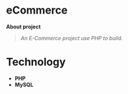 # eCommerce
**About project**  
> *An E-Commerce project use PHP to build.*  

# Technology
* **PHP**  
* **MySQL**
